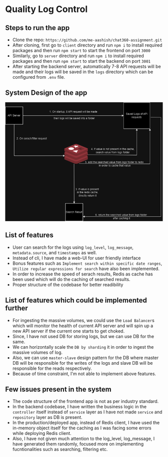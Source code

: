 
# Quality Log Control

## Steps to run the app
 - Clone the repo: `https://github.com/me-aashish/chat360-assignment.git`
 - After cloning, first go to `client` directory and run `npm i` to install required packages and then run `npm start` to start the frontend on port `3000`
 - Similarly, go to `server` directory and run `npm i` to install required packages and then run `npm start` to start the backend on port `3001`
 - After starting the backend server, automatically 7-8 API requests will be made and their logs will be saved in the `logs` directory which can be configured from `.env` file.

## System Design of the app
![System Design](https://github.com/me-aashish/chat360-assignment/blob/master/chat360_assignment_sd.drawio.png)

## List of features
- User can search for the logs using `log_level`, `log_message`, `metadata.source`, and `timestamps` as well.
- Instead of cli, I have made a web-UI for user friendly interface
- Bonus features such as `Implement search within specific date ranges`, `Utilize regular expressions for search` have also been implemented.
- In order to increase the speed of serach results, Redis as cache has been used which will do the caching of searched results.
- Proper structure of the codebase for better readibility

## List of features which could be implemented further
- For ingesting the massive volumes, we could use the `Load Balancer`s which will monitor the health of current API server and will spin up a new API server if the current one starts to get choked.
- Since, I have not used DB for storing logs, but we can use DB for the same.
- We can horizontally scale the `DB by sharding` it in order to ingest the massive volumes of log.
- Also, we can use `master-slave` design pattern for the DB where master DB will be responsible for the writes of the logs and slave DB will be responsible for the reads respectively.
- Because of time constraint, I'm not able to implement above features.

## Few issues present in the system
- The code structure of the frontend app is not as per industry standard.
- In the backend codebase, I have written the business logic in the `controller` itself  instead of `service` layer as I have not made `service` and `repository` layer as DB is present.
- In the production/deployed app, instead of Redis client, I have used the in-memory object itself for the caching as I was facing some errors while deploying Redis client.
- Also, I have not given much attention to the log_level, log_message, I have generated them randomly, focused more on implementing fucntionalities such as searching, filtering etc. 




